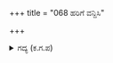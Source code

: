 +++
title = "068 ಹರಿಗೆ ವನ್ದಿಸಿ"

+++

<details><summary>ಗದ್ಯ (ಕ.ಗ.ಪ) </summary>

68. ಕೃಷ್ಣನಿಗೆ ವಂದಿಸಿ, ಮಗನನ್ನು ಪ್ರೀತಿಯಿಂದ ಆದರಿಸಿ ಇಂದ್ರನು ಹಿಂತಿರುಗಿದನು. ಇತ್ತಕಡೆ ಇವರು ಇಂದ್ರಪ್ರಸ್ಥ ಪುರಕ್ಕೆ ವೇಗದಿಂದ ಬಂದರು. ಧರ್ಮರಾಜನಿಗೆ ಆ ಖಾಂಡವವನದ ದೊಡ್ಡ ಉರಿಯ ಹೋಮದ ಕಥೆಯನ್ನು ಕೃಷ್ಣನು ವಿಸ್ತಾರವಾಗಿ ಭೀಮಾದಿಗಳು ನಲಿಯುವಂತೆ ಹೇಳಿದನು.
</details>
